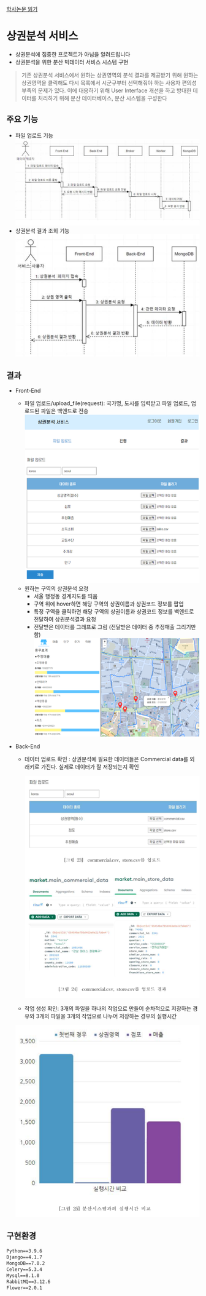 [학사논문 읽기](https://github.com/mseo39/Commercial-Area-Analysis/blob/main/%EC%83%81%EA%B6%8C%EB%B6%84%EC%84%9D%EC%84%9C%EB%B9%84%EC%8A%A4_%EB%85%BC%EB%AC%B8_%EA%B0%95%EB%AF%BC%EC%84%9C.pdf)

# 상권분석 서비스
* 상권분석에 집중한 프로젝트가 아님을 알려드립니다
* 상권분석을 위한 분산 빅데이터 서비스 시스템 구현

> 기존 상권분석 서비스에서 원하는 상권영역의 분석 결과를 제공받기 위해 원하는 상권영역을 클릭해도 다시 목록에서 시군구부터 선택해줘야 하는 사용자 편의성 부족의 문제가 있다. 이에 대응하기 위해 User Interface 개선을 하고 방대한 데이터를 처리하기 위해 분산 데이터베이스, 분산 시스템을 구성한다

## 주요 기능
* 파일 업로드 기능
![파일업로드 기능](./image/fileUpload.png)
* 상권분석 결과 조회 기능
![상권분석 결과 조회 기능](./image/resultView.png)

## 결과
* Front-End
  * 파일 업로드/upload_file(request): 국가명, 도시를 입력받고 파일 업로드, 업로드된 파일은 백엔드로 전송
  ![파일업로드 페이지](./image/fileUploadPage.png)
  * 원하는 구역의 상권분석 요청
    * 서울 행정동 경계지도를 띄움
    * 구역 위에 hover하면 해당 구역의 상권이름과 상권코드 정보를 팝업
    * 특정 구역을 클릭하면 해당 구역의 상권이름과 상권코드 정보를 백엔드로 전달하여 상권분석결과 요청
    * 전달받은 데이터를 그래프로 그림 
      (전달받은 데이터 중 추정매출 그리기만 함)
    ![상권분석 결과 페이지](./image/resultPage.png)
* Back-End
  * 데이터 업로드 확인 : 상권분석에 필요한 데이터들은 Commercial data를 외래키로 가진다. 실제로 데이터가 잘 저장되는지 확인
    
    ![업로드가능확인](./image/chk_upload.png)
    
  * 작업 생성 확인: 3개의 파일을 하나의 작업으로 만들어
순차적으로 저장하는 경우와 3개의 파일을 3개의 작업으로 나누어 저장하는 경우의 실행시간

  ![실행시간 비교](./image/chk_runtime.png)

## 구현환경
```
Python==3.9.6
Django==4.1.7
MongoDB==7.0.2
Celery==5.3.4
Mysql==8.1.0
RabbitMQ==3.12.6
Flower==2.0.1
```
